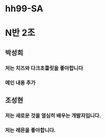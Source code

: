 # hh99-SA

# N반 2조

## 박성희

### 저는 치즈와 다크초콜릿을 좋아합니다

### 메인 내용 추가

## 조성현

### 저는 새로운 것을 열심히 배우는 개발자입니다.

### 저는 레몬을 좋아합니다.

